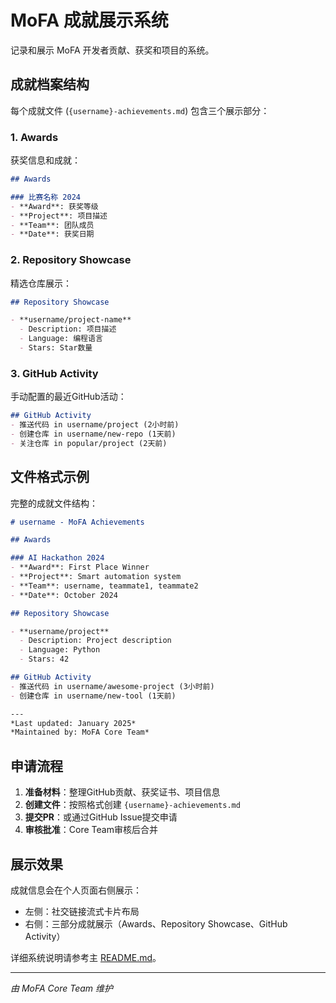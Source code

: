 # MoFA 成就展示系统

记录和展示 MoFA 开发者贡献、获奖和项目的系统。

## 成就档案结构

每个成就文件 (`{username}-achievements.md`) 包含三个展示部分：

### 1. Awards  
获奖信息和成就：
```markdown
## Awards

### 比赛名称 2024
- **Award**: 获奖等级
- **Project**: 项目描述
- **Team**: 团队成员
- **Date**: 获奖日期
```

### 2. Repository Showcase
精选仓库展示：
```markdown
## Repository Showcase

- **username/project-name**
  - Description: 项目描述
  - Language: 编程语言
  - Stars: Star数量
```

### 3. GitHub Activity
手动配置的最近GitHub活动：
```markdown
## GitHub Activity
- 推送代码 in username/project (2小时前)
- 创建仓库 in username/new-repo (1天前)
- 关注仓库 in popular/project (2天前)
```

## 文件格式示例

完整的成就文件结构：

```markdown
# username - MoFA Achievements

## Awards

### AI Hackathon 2024
- **Award**: First Place Winner
- **Project**: Smart automation system
- **Team**: username, teammate1, teammate2
- **Date**: October 2024

## Repository Showcase

- **username/project**
  - Description: Project description
  - Language: Python
  - Stars: 42

## GitHub Activity
- 推送代码 in username/awesome-project (3小时前)
- 创建仓库 in username/new-tool (1天前)

---
*Last updated: January 2025*
*Maintained by: MoFA Core Team*
```

## 申请流程

1. **准备材料**：整理GitHub贡献、获奖证书、项目信息
2. **创建文件**：按照格式创建 `{username}-achievements.md`
3. **提交PR**：或通过GitHub Issue提交申请
4. **审核批准**：Core Team审核后合并

## 展示效果

成就信息会在个人页面右侧展示：
- 左侧：社交链接流式卡片布局
- 右侧：三部分成就展示（Awards、Repository Showcase、GitHub Activity）

详细系统说明请参考主 [README.md](../README.md)。

---
*由 MoFA Core Team 维护*